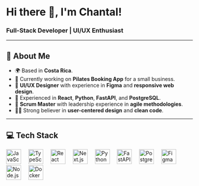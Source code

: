<h1 align="">Hi there 👋, I'm Chantal!</h1>
<h3 align="">Full-Stack Developer | UI/UX Enthusiast </h3>

---
<h2> 🚀 About Me </h2>

- 🌍 Based in **Costa Rica**.
- 💼 Currently working on **Pilates Booking App** for a small business.
- 🎨 **UI/UX Designer** with experience in **Figma** and **responsive web design**.
- 🔧 Experienced in **React**, **Python**, **FastAPI**, and **PostgreSQL**.
- 🎯 **Scrum Master** with leadership experience in **agile methodologies**.
- 👩‍💻 Strong believer in **user-centered design** and **clean code**.

---

<h2> 💻 Tech Stack </h2>

<div align="left">
  <img src="https://cdn.jsdelivr.net/gh/devicons/devicon/icons/javascript/javascript-original.svg" height="40" alt="JavaScript" />
  <img width="12" />
  <img src="https://cdn.jsdelivr.net/gh/devicons/devicon/icons/typescript/typescript-original.svg" height="40" alt="TypeScript" />
  <img width="12" />
  <img src="https://cdn.jsdelivr.net/gh/devicons/devicon/icons/react/react-original.svg" height="40" alt="React" />
  <img width="12" />
  <img src="https://cdn.jsdelivr.net/gh/devicons/devicon/icons/nextjs/nextjs-original.svg" height="40" alt="Next.js" />
  <img width="12" />
  <img src="https://cdn.jsdelivr.net/gh/devicons/devicon/icons/python/python-original.svg" height="40" alt="Python" />
  <img width="12" />
  <img src="https://cdn.jsdelivr.net/gh/devicons/devicon/icons/fastapi/fastapi-plain.svg" height="40" alt="FastAPI" />
  <img width="12" />
  <img src="https://cdn.jsdelivr.net/gh/devicons/devicon/icons/postgresql/postgresql-original.svg" height="40" alt="PostgreSQL" />
  <img width="12" />
  <img src="https://cdn.jsdelivr.net/gh/devicons/devicon/icons/figma/figma-original.svg" height="40" alt="Figma" />
  <img width="12" />
  <img src="https://cdn.jsdelivr.net/gh/devicons/devicon/icons/nodejs/nodejs-original.svg" height="40" alt="Node.js" />
  <img width="12" />
  <img src="https://cdn.jsdelivr.net/gh/devicons/devicon/icons/docker/docker-original.svg" height="40" alt="Docker" />
</div>


